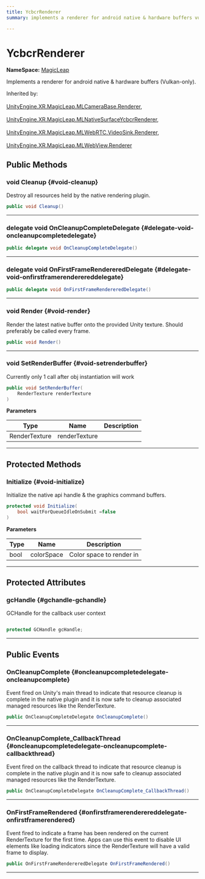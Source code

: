 ```yaml
---
title: YcbcrRenderer
summary: implements a renderer for android native & hardware buffers vulkan-only. 

---
```


# YcbcrRenderer



**NameSpace:** 
[MagicLeap](/versioned_docs/version-22-Mar-2023/unity-api/api/UnityEngine.XR.MagicLeap/UnityEngine.XR.MagicLeap.md) 


Implements a renderer for android native & hardware buffers (Vulkan-only).   


Inherited by: <br></br>[UnityEngine.XR.MagicLeap.MLCameraBase.Renderer](/versioned_docs/version-22-Mar-2023/unity-api/api/UnityEngine.XR.MagicLeap/MLCameraBase/UnityEngine.XR.MagicLeap.MLCameraBase.Renderer.md), <br></br>[UnityEngine.XR.MagicLeap.MLNativeSurfaceYcbcrRenderer](/versioned_docs/version-22-Mar-2023/unity-api/api/UnityEngine.XR.MagicLeap/UnityEngine.XR.MagicLeap.MLNativeSurfaceYcbcrRenderer.md), <br></br>[UnityEngine.XR.MagicLeap.MLWebRTC.VideoSink.Renderer](/versioned_docs/version-22-Mar-2023/unity-api/api/UnityEngine.XR.MagicLeap/MLWebRTC/VideoSink/UnityEngine.XR.MagicLeap.MLWebRTC.VideoSink.Renderer.md), <br></br>[UnityEngine.XR.MagicLeap.MLWebView.Renderer](/versioned_docs/version-22-Mar-2023/unity-api/api/UnityEngine.XR.MagicLeap/MLWebView/UnityEngine.XR.MagicLeap.MLWebView.Renderer.md)




## Public Methods

### void Cleanup {#void-cleanup}

Destroy all resources held by the native rendering plugin. 

```csharp
public void Cleanup()
```






-----------

### delegate void OnCleanupCompleteDelegate {#delegate-void-oncleanupcompletedelegate}

```csharp
public delegate void OnCleanupCompleteDelegate()
```






-----------

### delegate void OnFirstFrameRendereredDelegate {#delegate-void-onfirstframerenderereddelegate}

```csharp
public delegate void OnFirstFrameRendereredDelegate()
```






-----------

### void Render {#void-render}

Render the latest native buffer onto the provided Unity texture. Should preferably be called every frame. 

```csharp
public void Render()
```






-----------

### void SetRenderBuffer {#void-setrenderbuffer}

Currently only 1 call after obj instantiation will work 

```csharp
public void SetRenderBuffer(
    RenderTexture renderTexture
)
```


**Parameters**

| Type | Name  | Description  | 
|--|--|--|
| RenderTexture |renderTexture||






-----------

## Protected Methods

### Initialize {#void-initialize}

Initialize the native api handle & the graphics command buffers. 

```csharp
protected void Initialize(
    bool waitForQueueIdleOnSubmit =false
)
```


**Parameters**

| Type | Name  | Description  | 
|--|--|--|
| bool |colorSpace|Color space to render in|






-----------

## Protected Attributes

### gcHandle {#gchandle-gchandle}

GCHandle for the callback user context 

```csharp

protected GCHandle gcHandle;

```






-----------

## Public Events

### OnCleanupComplete {#oncleanupcompletedelegate-oncleanupcomplete}

Event fired on Unity's main thread to indicate that resource cleanup is complete in the native plugin and it is now safe to cleanup associated managed resources like the RenderTexture. 

```csharp
public OnCleanupCompleteDelegate OnCleanupComplete()
```






-----------

### OnCleanupComplete_CallbackThread {#oncleanupcompletedelegate-oncleanupcomplete-callbackthread}

Event fired on the callback thread to indicate that resource cleanup is complete in the native plugin and it is now safe to cleanup associated managed resources like the RenderTexture. 

```csharp
public OnCleanupCompleteDelegate OnCleanupComplete_CallbackThread()
```






-----------

### OnFirstFrameRendered {#onfirstframerenderereddelegate-onfirstframerendered}

Event fired to indicate a frame has been rendered on the current RenderTexture for the first time. Apps can use this event to disable UI elements like loading indicators since the RenderTexture will have a valid frame to display. 

```csharp
public OnFirstFrameRendereredDelegate OnFirstFrameRendered()
```






-----------


